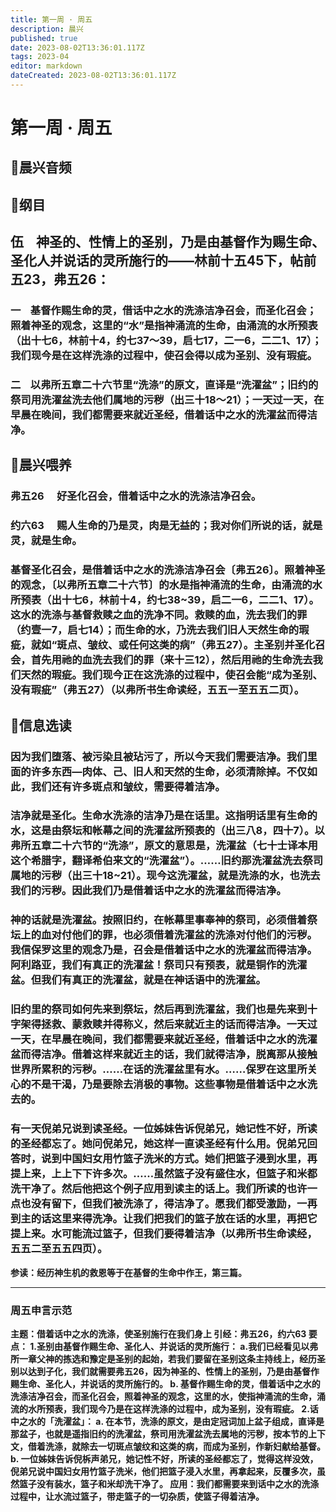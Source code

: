```yaml
---
title: 第一周 · 周五
description: 晨兴
published: true
date: 2023-08-02T13:36:01.117Z
tags: 2023-04
editor: markdown
dateCreated: 2023-08-02T13:36:01.117Z
---
```


# 第一周 · 周五
## 🎵晨兴音频

## 📖纲目

## **伍    神圣的、性情上的圣别，乃是由基督作为赐生命、圣化人并说话的灵所施行的——林前十五45下，帖前五23，弗五26：**

### 一    基督作赐生命的灵，借话中之水的洗涤洁净召会，而圣化召会；照着神圣的观念，这里的“水”是指神涌流的生命，由涌流的水所预表（出十七6，林前十4，约七37～39，启七17，二一6，二二1、17）；我们现今是在这样洗涤的过程中，使召会得以成为圣别、没有瑕疵。

### 二    以弗所五章二十六节里“洗涤”的原文，直译是“洗濯盆”；旧约的祭司用洗濯盆洗去他们属地的污秽（出三十18～21）；一天过一天，在早晨在晚间，我们都需要来就近圣经，借着话中之水的洗濯盆而得洁净。

## 📖晨兴喂养

### **弗五26**　 **好圣化召会，借着话中之水的洗涤洁净召会。**

### **约六63**　 **赐人生命的乃是灵，肉是无益的；我对你们所说的话，就是灵，就是生命。**

### 基督圣化召会，是借着话中之水的洗涤洁净召会〔弗五26〕。照着神圣的观念，〔以弗所五章二十六节〕的水是指神涌流的生命，由涌流的水所预表（出十七6，林前十4，约七38~39，启二一6，二二1、17）。这水的洗涤与基督救赎之血的洗净不同。救赎的血，洗去我们的罪（约壹一7，启七14）；而生命的水，乃洗去我们旧人天然生命的瑕疵，就如“斑点、皱纹、或任何这类的病”（弗五27）。主圣别并圣化召会，首先用祂的血洗去我们的罪（来十三12），然后用祂的生命洗去我们天然的瑕疵。我们现今正在这洗涤的过程中，使召会能“成为圣别、没有瑕疵”（弗五27）（以弗所书生命读经，五五一至五五二页）。

## 📖信息选读

### 因为我们堕落、被污染且被玷污了，所以今天我们需要洁净。我们里面的许多东西—肉体、己、旧人和天然的生命，必须清除掉。不仅如此，我们还有许多斑点和皱纹，需要得着洁净。

### 洁净就是圣化。生命水洗涤的洁净乃是在话里。这指明话里有生命的水，这是由祭坛和帐幕之间的洗濯盆所预表的（出三八8，四十7）。以弗所五章二十六节的“洗涤”，原文的意思是，洗濯盆（七十士译本用这个希腊字，翻译希伯来文的“洗濯盆”）。……旧约那洗濯盆洗去祭司属地的污秽（出三十18~21）。现今这洗濯盆，就是洗涤的水，也洗去我们的污秽。因此我们乃是借着话中之水的洗濯盆而得洁净。

### 神的话就是洗濯盆。按照旧约，在帐幕里事奉神的祭司，必须借着祭坛上的血对付他们的罪，也必须借着洗濯盆的洗涤对付他们的污秽。我信保罗这里的观念乃是，召会是借着话中之水的洗濯盆而得洁净。阿利路亚，我们有真正的洗濯盆！祭司只有预表，就是铜作的洗濯盆。但我们有真正的洗濯盆，就是在神话语中的洗濯盆。

### 旧约里的祭司如何先来到祭坛，然后再到洗濯盆，我们也是先来到十字架得拯救、蒙救赎并得称义，然后来就近主的话而得洁净。一天过一天，在早晨在晚间，我们都需要来就近圣经，借着话中之水的洗濯盆而得洁净。借着这样来就近主的话，我们就得洁净，脱离那从接触世界所累积的污秽。……在话的洗濯盆里有水。……保罗在这里所关心的不是干渴，乃是要除去消极的事物。这些事物是借着话中之水洗去的。

### 有一天倪弟兄说到读圣经。一位姊妹告诉倪弟兄，她记性不好，所读的圣经都忘了。她问倪弟兄，她这样一直读圣经有什么用。倪弟兄回答时，说到中国妇女用竹篮子洗米的方式。她们把篮子浸到水里，再提上来，上上下下许多次。……虽然篮子没有盛住水，但篮子和米都洗干净了。然后他把这个例子应用到读主的话上。我们所读的也许一点也没有留下，但我们被洗涤了，得洁净了。愿我们都受激励，一再到主的话这里来得洗净。让我们把我们的篮子放在话的水里，再把它提上来。水可能流过篮子，但我们要得着洁净（以弗所书生命读经，五五二至五五四页）。

**参读：经历神生机的救恩等于在基督的生命中作王，第三篇。**

---

### 周五申言示范
**主题：借着话中之水的洗涤，使圣别施行在我们身上
引经：弗五26，约六63
要点：
1.圣别由基督作赐生命、圣化人、并说话的灵所施行：
a.我们已经看见以弗所一章父神的拣选和豫定是圣别的起始，若我们要留在圣别这条主持线上，经历圣别以达到子化，我们就需要弗五26，因为神圣的、性情上的圣别，乃是由基督作赐生命、圣化人，并说话的灵所施行的。
b. 基督作赐生命的灵，借着话中之水的洗涤洁净召会，而圣化召会，照着神圣的观念，这里的水，使指神涌流的生命，涌流的水所预表，我们现今乃是在这样洗涤的过程中，成为圣别，没有瑕疵。
2.话中之水的「洗濯盆」：
a. 在本节，洗涤的原文，是由定冠词加上盆子组成，直译是那盆子，也就是遥指旧约的洗濯盆，祭司用洗濯盆洗去属地的污秽，按本节的上下文，借着洗涤，就除去一切斑点皱纹和这类的病，而成为圣别，作新妇献给基督。
b. 一位姊妹告诉倪柝声弟兄，她记性不好，所读的圣经都忘了，觉得这样没效，倪弟兄说中国妇女用竹篮子洗米，他们把篮子浸入水里，再拿起来，反覆多次，虽然篮子没有装水，篮子和米却洗干净了。
应用：我们都需要来到话中之水的洗涤过程中，让水流过篮子，带走篮子的一切杂质，使篮子得着洁净。**
<!-- Google tag (gtag.js) -->
<script async src="https://www.googletagmanager.com/gtag/js?id=G-1P8709Z16T"></script>
<script>
  window.dataLayer = window.dataLayer || [];
  function gtag(){dataLayer.push(arguments);}
  gtag('js', new Date());

  gtag('config', 'G-1P8709Z16T');
</script>